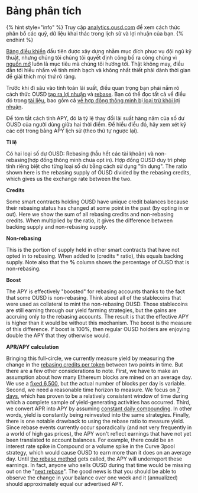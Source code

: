 # Bảng phân tích

{% hint style="info" %}
Truy cập [analytics.ousd.com](https://analytics.ousd.com) để xem cách thức phân bổ các quỹ, dữ liệu khai thác trong lịch sử và lợi nhuận của bạn.
{% endhint %}

[Bảng điều khiển](https://analytics.ousd.com/apy) đầu tiên được xây dựng nhằm mục đích phục vụ đội ngũ kỹ thuật, nhưng chúng tôi chúng tôi quyết định công bố ra công chúng vì [nguồn mở](http://github.com/OriginProtocol) luôn là mục tiêu mà chúng tôi hướng tới. Thật không may, điều dẫn tới hiểu nhầm về tính minh bạch và không nhất thiết phải dành thời gian để giải thích mọi thứ rõ ràng.

Trước khi đi sâu vào tính toán lãi suất, điều quan trọng bạn phải nắm rõ cách thức OUSD [tạo ra lợi nhuận](https://docs.ousd.com/core-concepts/yield-generation) và [rebase](https://docs.ousd.com/core-concepts/elastic-supply). Bạn có thể đọc tất cả về điều đó trong [tài liệu](https://docs.ousd.com/), bao gồm cả [về hợp đồng thông minh bị loại trừ khỏi lợi nhuận](https://docs.ousd.com/core-concepts/elastic-supply/rebasing-and-smart-contracts).

Để tóm tắt cách tính APY, đó là tỷ lệ thay đổi lãi suất hàng năm của số dư OUSD của người dùng giữa hai thời điểm. Để hiểu điều đó, hãy xem xét kỹ các cột trong bảng APY lịch sử (theo thứ tự ngược lại).

**Tỉ lệ**

Có hai loại số dư OUSD: Rebasing (hầu hết các tài khoản) và non-rebasing(hợp đồng thông minh chưa opt in). Hợp đồng OUSD duy trì phép tính riêng biệt cho từng loại số dư bằng cách sử dụng "tín dụng". The ratio shown here is the rebasing supply of OUSD divided by the rebasing credits, which gives us the exchange rate between the two.

**Credits**

Some smart contracts holding OUSD have unique credit balances because their rebasing status has changed at some point in the past \(by opting in or out\). Here we show the sum of all rebasing credits and non-rebasing credits. When multiplied by the ratio, it gives the difference between backing supply and non-rebasing supply.

**Non-rebasing**

This is the portion of supply held in other smart contracts that have not opted in to rebasing. When added to \(credits \* ratio\), this equals backing supply. Note also that the **%** column shows the percentage of OUSD that is non-rebasing.

**Boost**

The APY is effectively "boosted" for rebasing accounts thanks to the fact that some OUSD is non-rebasing. Think about all of the stablecoins that were used as collateral to mint the non-rebasing OUSD. Those stablecoins are still earning through our yield farming strategies, but the gains are accruing only to the rebasing accounts. The result is that the effective APY is higher than it would be without this mechanism. The boost is the measure of this difference. If boost is 100%, then regular OUSD holders are enjoying double the APY that they otherwise would.

**APR/APY calculation**

Bringing this full-circle, we currently measure yield by measuring the change in the [rebasing credits per token](https://github.com/OriginProtocol/origin-dollar/blob/master/contracts/contracts/token/OUSD.sol#L45) between two points in time. But there are a few other considerations to note. First, we have to make an assumption about how many Ethereum blocks are mined on an average day. We use a [fixed 6,500](https://github.com/OriginProtocol/ousd-analytics/blob/master/eagleproject/core/views.py#L43), but the actual number of blocks per day is variable. Second, we need a reasonable time horizon to measure. We focus on [7 days](https://github.com/OriginProtocol/ousd-analytics/blob/master/eagleproject/core/views.py#L422), which has proven to be a relatively consistent window of time during which a complete sample of yield-generating activities has occurred. Third, we convert APR into APY by assuming [constant daily compounding](https://github.com/OriginProtocol/ousd-analytics/blob/master/eagleproject/core/views.py#L449-L451). In other words, yield is constantly being reinvested into the same strategies. Finally, there is one notable drawback to using the rebase ratio to measure yield. Since rebase events currently occur sporadically \(and not very frequently in a world of high gas prices\), the APY won't reflect earnings that have not yet been translated to account balances. For example, there could be an interest rate spike in Compound or a volume spike in the Curve 3pool strategy, which would cause OUSD to earn more than it does on an average day. Until [the rebase method](https://github.com/OriginProtocol/origin-dollar/blob/master/contracts/contracts/vault/VaultCore.sol#L365-L370) gets called, the APY will underreport these earnings. In fact, anyone who sells OUSD during that time would be missing out on the "[next rebase](https://analytics.ousd.com/)". The good news is that you should be able to observe the change in your balance over one week and it \(annualized\) should approximately equal our advertised APY.

